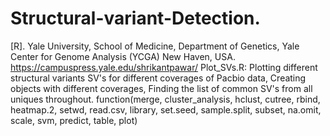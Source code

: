 # Structural-variant-Detection.
[R].
Yale University, School of Medicine, Department of Genetics, Yale Center for Genome Analysis (YCGA) New Haven, USA.
https://campuspress.yale.edu/shrikantpawar/
Plot_SVs.R: Plotting different structural variants SV's for different coverages of Pacbio data, Creating objects with different coverages, Finding the list of common SV's from all uniques throughout.
function(merge, cluster_analysis, hclust, cutree, rbind, heatmap.2, setwd, read.csv, library, set.seed, sample.split, subset, na.omit, scale, svm, predict, table, plot)
